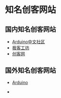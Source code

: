 # 知名创客网站


## 国内知名创客网站
* [Arduino中文社区](http://www.arduino.cn/) 
* [极客工坊](http://www.geek-workshop.com/) 
* [创客网](http://www.chuang-ke.com)


## 国外知名创客网站
* [Arduino](http://www.arduino.cc)



* 


